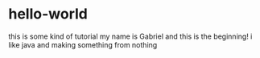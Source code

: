 # hello-world
this is some kind of tutorial
my name is Gabriel and this is the beginning!
i like java and making something from nothing
